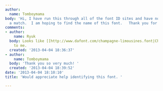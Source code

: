 ```yaml
---
author:
  name: Tomboymama
body: 'Hi, I have run this through all of the font ID sites and have not come up with
  a match.  I am hoping to find the name of this font.   Thank you for your time! '
comments:
- author:
    name: Ryuk
  body: Looks like [[http://www.dafont.com/champagne-limousines.font|Champagne & Limousines]]
    to me.
  created: '2013-04-04 18:36:37'
- author:
    name: Tomboymama
  body: 'Thank you so very much! '
  created: '2013-04-04 18:39:52'
date: '2013-04-04 18:10:10'
title: 'Would appreciate help identifying this font. '

---
```

